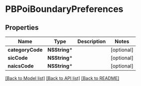 # PBPoiBoundaryPreferences

## Properties
Name | Type | Description | Notes
------------ | ------------- | ------------- | -------------
**categoryCode** | **NSString*** |  | [optional] 
**sicCode** | **NSString*** |  | [optional] 
**naicsCode** | **NSString*** |  | [optional] 

[[Back to Model list]](../README.md#documentation-for-models) [[Back to API list]](../README.md#documentation-for-api-endpoints) [[Back to README]](../README.md)


